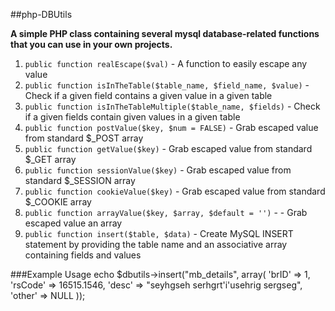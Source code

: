 ##php-DBUtils

**A simple PHP class containing several mysql database-related functions that you can use in your own projects.**

1. `public function realEscape($val)` - A function to easily escape any value
2. `public function isInTheTable($table_name, $field_name, $value)` - Check if a given field contains a given value in a given table
3. `public function isInTheTableMultiple($table_name, $fields)` - Check if a given fields contain given values in a given table
4. `public function postValue($key, $num = FALSE)` - Grab escaped value from standard $_POST array
5. `public function getValue($key)` - Grab escaped value from standard $_GET array
6. `public function sessionValue($key)` - Grab escaped value from standard $_SESSION array
7. `public function cookieValue($key)` - Grab escaped value from standard $_COOKIE array
8. `public function arrayValue($key, $array, $default = '')` -  - Grab escaped value an array
9. `public function insert($table, $data)` - Create MySQL INSERT statement by providing the table name and an associative array containing fields and values

###Example Usage
  echo $dbutils->insert("mb_details", array(
    'brID' => 1,
    'rsCode' => 16515.1546,
    'desc' => "seyhgseh serhgrt'i'usehrig sergseg",
    'other' => NULL
  ));
